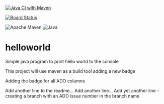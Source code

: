[![Java CI with Maven](https://github.com/mike-brooks-net/helloworld/actions/workflows/maven.yml/badge.svg)](https://github.com/mike-brooks-net/helloworld/actions/workflows/maven.yml)

[![Board Status](https://dev.azure.com/mikebrooks0074/fd14e9c3-4e48-47b7-a06d-db73fc328ac8/5783162d-a27c-4067-abad-43ada3532d5c/_apis/work/boardbadge/0d43c106-b136-42bf-94db-97d01ecb85f0?columnOptions=1)](https://dev.azure.com/mikebrooks0074/fd14e9c3-4e48-47b7-a06d-db73fc328ac8/_boards/board/t/5783162d-a27c-4067-abad-43ada3532d5c/Issues/)

![Apache Maven](https://img.shields.io/badge/Apache%20Maven-C71A36?style=for-the-badge&logo=Apache%20Maven&logoColor=white)    ![Java](https://img.shields.io/badge/java-%23ED8B00.svg?style=for-the-badge&logo=openjdk&logoColor=white)


# helloworld

Simple java program to print hello world to the console

This project will use maven as a build tool
adding a new badge

Adding the badge for all ADO columns

Add another line to the readme...
Add another line...
Add yet another line - creating a branch with an ADO issue number in the branch name
